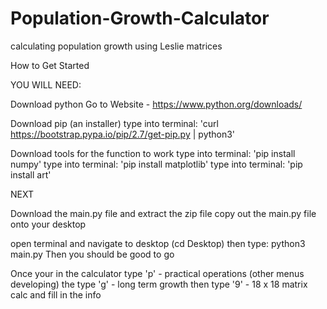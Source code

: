 # Population-Growth-Calculator
calculating population growth using Leslie matrices 

How to Get Started


YOU WILL NEED: 

Download python 
Go to Website - https://www.python.org/downloads/


Download pip (an installer) 
type into terminal: 'curl https://bootstrap.pypa.io/pip/2.7/get-pip.py | python3'

Download tools for the function to work 
type into terminal: 'pip install numpy' 
type into terminal: 'pip install matplotlib'
type into terminal: 'pip install art' 


NEXT

Download the main.py file and extract the zip file
copy out the main.py file onto your desktop 

open terminal and navigate to desktop (cd Desktop) 
then type: python3 main.py 
Then you should be good to go 


Once your in the calculator 
type 'p' - practical operations (other menus developing) 
the type 'g' - long term growth 
then type '9' - 18 x 18 matrix calc 
and fill in the info 

